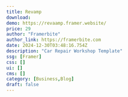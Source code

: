 ```yaml
---
title: Revamp
download:
demo: https://revaamp.framer.website/
price: 29
author: "Framerbite"
author_link: https://framerbite.com
date: 2024-12-30T03:48:16.754Z
description: "Car Repair Workshop Template"
ssg: [Framer]
css: []
ui: []
cms: []
category: [Business,Blog]
draft: false
---
```

